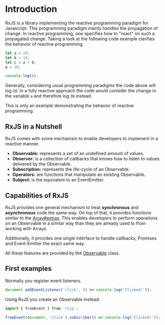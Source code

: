 # Introduction

RxJS is a library implementing the reactive programming paradigm for Javascript. This programming paradigm mainly handles the propagation of change. In reactive programming, one specifies how to "react" on such a propagated change. Taking a look at the following code example clarifies the behavior of reactive programming. 

```ts
let a = 10;
let b = 10;
let c = a + b;
a = 20;

console.log(c);
```

Generally, considering usual programming paradigms the code above will log `20`. In a fully reactive approach the code would consider the change in the variable `a` and therefore log `30` instead. 

This is only an example demonstrating the behavior of reactive programming. 

## RxJS in a Nutshell

RxJS comes with some mechanism to enable developers to implement in a reactive manner.

- **Observable:** represents a set of an undefined amount of values.
- **Observer:** is a collection of callbacks that knows how to listen to values delivered by the Observable.
- **Subscription:** represents the life-cycle of an Observable.
- **Operators:** are functions that manipulate an existing Observable.
- **Subject:** is the equivalent to an EventEmitter.

## Capabilities of RxJS

RxJS provides one general mechanism to treat **synchronous** and **asynchronous** code the same way. On top of that, it provides functions similar to the [Array#extras](https://developer.mozilla.org/en-US/docs/Web/JavaScript/New_in_JavaScript/1.6). This enables developers to perform operations on an Observable in a similar way than they are already used to from working with Arrays.

Additionally, it provides one single interface to handle callbacks, Promises and Event-Emitter the exact same way. 

All these features are provided by the [Observable](./guide/observable) class.

## First examples

Normally you register event listeners.

```ts
document.addEventListener('click', () => console.log('Clicked!'));
```

Using RxJS you create an Observable instead.

```ts
import { fromEvent } from 'rxjs';

fromEvent(document, 'click').subscribe(() => console.log('Clicked!'));
```